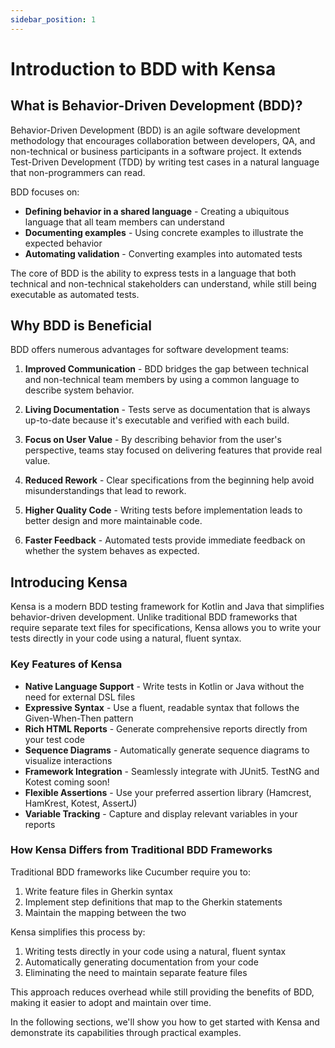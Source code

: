 ```yaml
---
sidebar_position: 1
---
```


# Introduction to BDD with Kensa

## What is Behavior-Driven Development (BDD)?

Behavior-Driven Development (BDD) is an agile software development methodology that encourages collaboration between developers, QA, and non-technical or business participants in a software project. It extends Test-Driven Development (TDD) by writing test cases in a natural language that non-programmers can read.

BDD focuses on:

- **Defining behavior in a shared language** - Creating a ubiquitous language that all team members can understand
- **Documenting examples** - Using concrete examples to illustrate the expected behavior
- **Automating validation** - Converting examples into automated tests

The core of BDD is the ability to express tests in a language that both technical and non-technical stakeholders can understand, while still being executable as automated tests.

## Why BDD is Beneficial

BDD offers numerous advantages for software development teams:

1. **Improved Communication** - BDD bridges the gap between technical and non-technical team members by using a common language to describe system behavior.

2. **Living Documentation** - Tests serve as documentation that is always up-to-date because it's executable and verified with each build.

3. **Focus on User Value** - By describing behavior from the user's perspective, teams stay focused on delivering features that provide real value.

4. **Reduced Rework** - Clear specifications from the beginning help avoid misunderstandings that lead to rework.

5. **Higher Quality Code** - Writing tests before implementation leads to better design and more maintainable code.

6. **Faster Feedback** - Automated tests provide immediate feedback on whether the system behaves as expected.

## Introducing Kensa

Kensa is a modern BDD testing framework for Kotlin and Java that simplifies behavior-driven development. Unlike traditional BDD frameworks that require separate text files for specifications, Kensa allows you to write your tests directly in your code using a natural, fluent syntax.

### Key Features of Kensa

- **Native Language Support** - Write tests in Kotlin or Java without the need for external DSL files
- **Expressive Syntax** - Use a fluent, readable syntax that follows the Given-When-Then pattern
- **Rich HTML Reports** - Generate comprehensive reports directly from your test code
- **Sequence Diagrams** - Automatically generate sequence diagrams to visualize interactions
- **Framework Integration** - Seamlessly integrate with JUnit5. TestNG and Kotest coming soon!
- **Flexible Assertions** - Use your preferred assertion library (Hamcrest, HamKrest, Kotest, AssertJ)
- **Variable Tracking** - Capture and display relevant variables in your reports

### How Kensa Differs from Traditional BDD Frameworks

Traditional BDD frameworks like Cucumber require you to:
1. Write feature files in Gherkin syntax
2. Implement step definitions that map to the Gherkin statements
3. Maintain the mapping between the two

Kensa simplifies this process by:
1. Writing tests directly in your code using a natural, fluent syntax
2. Automatically generating documentation from your code
3. Eliminating the need to maintain separate feature files

This approach reduces overhead while still providing the benefits of BDD, making it easier to adopt and maintain over time.

In the following sections, we'll show you how to get started with Kensa and demonstrate its capabilities through practical examples.
